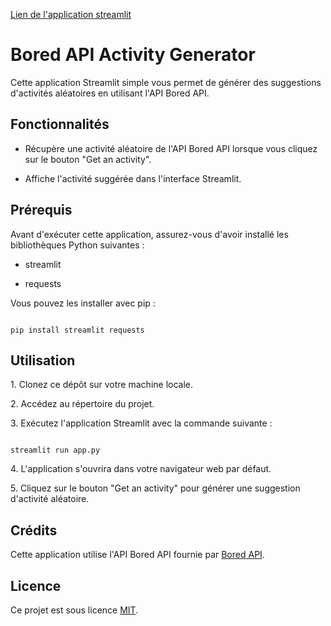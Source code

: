 [Lien de l'application streamlit](https://getboredactivyapp-fjgkdfv3wifvev2aa5x4ud.streamlit.app/)

# Bored API Activity Generator

Cette application Streamlit simple vous permet de générer des suggestions d'activités aléatoires en utilisant l'API Bored API.

## Fonctionnalités

- Récupère une activité aléatoire de l'API Bored API lorsque vous cliquez sur le bouton "Get an activity".

- Affiche l'activité suggérée dans l'interface Streamlit.

## Prérequis

Avant d'exécuter cette application, assurez-vous d'avoir installé les bibliothèques Python suivantes :

- streamlit

- requests

Vous pouvez les installer avec pip :

```

pip install streamlit requests

```

## Utilisation

1\. Clonez ce dépôt sur votre machine locale.

2\. Accédez au répertoire du projet.

3\. Exécutez l'application Streamlit avec la commande suivante :

```

streamlit run app.py

```

4\. L'application s'ouvrira dans votre navigateur web par défaut.

5\. Cliquez sur le bouton "Get an activity" pour générer une suggestion d'activité aléatoire.



## Crédits

Cette application utilise l'API Bored API fournie par [Bored API](https://bored-api.appbrewery.com/).

## Licence

Ce projet est sous licence [MIT](LICENSE).
